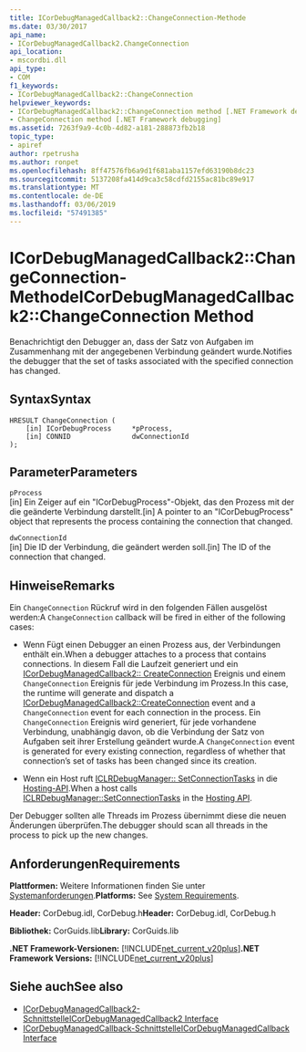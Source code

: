 ```yaml
---
title: ICorDebugManagedCallback2::ChangeConnection-Methode
ms.date: 03/30/2017
api_name:
- ICorDebugManagedCallback2.ChangeConnection
api_location:
- mscordbi.dll
api_type:
- COM
f1_keywords:
- ICorDebugManagedCallback2::ChangeConnection
helpviewer_keywords:
- ICorDebugManagedCallback2::ChangeConnection method [.NET Framework debugging]
- ChangeConnection method [.NET Framework debugging]
ms.assetid: 7263f9a9-4c0b-4d82-a181-288873fb2b18
topic_type:
- apiref
author: rpetrusha
ms.author: ronpet
ms.openlocfilehash: 8ff47576fb6a9d1f681aba1157efd63190b8dc23
ms.sourcegitcommit: 5137208fa414d9ca3c58cdfd2155ac81bc89e917
ms.translationtype: MT
ms.contentlocale: de-DE
ms.lasthandoff: 03/06/2019
ms.locfileid: "57491385"
---
```

# <a name="icordebugmanagedcallback2changeconnection-method"></a><span data-ttu-id="3069f-102">ICorDebugManagedCallback2::ChangeConnection-Methode</span><span class="sxs-lookup"><span data-stu-id="3069f-102">ICorDebugManagedCallback2::ChangeConnection Method</span></span>
<span data-ttu-id="3069f-103">Benachrichtigt den Debugger an, dass der Satz von Aufgaben im Zusammenhang mit der angegebenen Verbindung geändert wurde.</span><span class="sxs-lookup"><span data-stu-id="3069f-103">Notifies the debugger that the set of tasks associated with the specified connection has changed.</span></span>  
  
## <a name="syntax"></a><span data-ttu-id="3069f-104">Syntax</span><span class="sxs-lookup"><span data-stu-id="3069f-104">Syntax</span></span>  
  
```  
HRESULT ChangeConnection (  
    [in] ICorDebugProcess     *pProcess,  
    [in] CONNID               dwConnectionId  
);  
```  
  
## <a name="parameters"></a><span data-ttu-id="3069f-105">Parameter</span><span class="sxs-lookup"><span data-stu-id="3069f-105">Parameters</span></span>  
 `pProcess`  
 <span data-ttu-id="3069f-106">[in] Ein Zeiger auf ein "ICorDebugProcess"-Objekt, das den Prozess mit der die geänderte Verbindung darstellt.</span><span class="sxs-lookup"><span data-stu-id="3069f-106">[in] A pointer to an "ICorDebugProcess" object that represents the process containing the connection that changed.</span></span>  
  
 `dwConnectionId`  
 <span data-ttu-id="3069f-107">[in] Die ID der Verbindung, die geändert werden soll.</span><span class="sxs-lookup"><span data-stu-id="3069f-107">[in] The ID of the connection that changed.</span></span>  
  
## <a name="remarks"></a><span data-ttu-id="3069f-108">Hinweise</span><span class="sxs-lookup"><span data-stu-id="3069f-108">Remarks</span></span>  
 <span data-ttu-id="3069f-109">Ein `ChangeConnection` Rückruf wird in den folgenden Fällen ausgelöst werden:</span><span class="sxs-lookup"><span data-stu-id="3069f-109">A `ChangeConnection` callback will be fired in either of the following cases:</span></span>  
  
-   <span data-ttu-id="3069f-110">Wenn Fügt einen Debugger an einen Prozess aus, der Verbindungen enthält ein.</span><span class="sxs-lookup"><span data-stu-id="3069f-110">When a debugger attaches to a process that contains connections.</span></span> <span data-ttu-id="3069f-111">In diesem Fall die Laufzeit generiert und ein [ICorDebugManagedCallback2:: CreateConnection](../../../../docs/framework/unmanaged-api/debugging/icordebugmanagedcallback2-createconnection-method.md) Ereignis und einem `ChangeConnection` Ereignis für jede Verbindung im Prozess.</span><span class="sxs-lookup"><span data-stu-id="3069f-111">In this case, the runtime will generate and dispatch a [ICorDebugManagedCallback2::CreateConnection](../../../../docs/framework/unmanaged-api/debugging/icordebugmanagedcallback2-createconnection-method.md) event and a `ChangeConnection` event for each connection in the process.</span></span> <span data-ttu-id="3069f-112">Ein `ChangeConnection` Ereignis wird generiert, für jede vorhandene Verbindung, unabhängig davon, ob die Verbindung der Satz von Aufgaben seit ihrer Erstellung geändert wurde.</span><span class="sxs-lookup"><span data-stu-id="3069f-112">A `ChangeConnection` event is generated for every existing connection, regardless of whether that connection’s set of tasks has been changed since its creation.</span></span>  
  
-   <span data-ttu-id="3069f-113">Wenn ein Host ruft [ICLRDebugManager:: SetConnectionTasks](../../../../docs/framework/unmanaged-api/hosting/iclrdebugmanager-setconnectiontasks-method.md) in die [Hosting-API](../../../../docs/framework/unmanaged-api/hosting/index.md).</span><span class="sxs-lookup"><span data-stu-id="3069f-113">When a host calls [ICLRDebugManager::SetConnectionTasks](../../../../docs/framework/unmanaged-api/hosting/iclrdebugmanager-setconnectiontasks-method.md) in the [Hosting API](../../../../docs/framework/unmanaged-api/hosting/index.md).</span></span>  
  
 <span data-ttu-id="3069f-114">Der Debugger sollten alle Threads im Prozess übernimmt diese die neuen Änderungen überprüfen.</span><span class="sxs-lookup"><span data-stu-id="3069f-114">The debugger should scan all threads in the process to pick up the new changes.</span></span>  
  
## <a name="requirements"></a><span data-ttu-id="3069f-115">Anforderungen</span><span class="sxs-lookup"><span data-stu-id="3069f-115">Requirements</span></span>  
 <span data-ttu-id="3069f-116">**Plattformen:** Weitere Informationen finden Sie unter [Systemanforderungen](../../../../docs/framework/get-started/system-requirements.md).</span><span class="sxs-lookup"><span data-stu-id="3069f-116">**Platforms:** See [System Requirements](../../../../docs/framework/get-started/system-requirements.md).</span></span>  
  
 <span data-ttu-id="3069f-117">**Header:** CorDebug.idl, CorDebug.h</span><span class="sxs-lookup"><span data-stu-id="3069f-117">**Header:** CorDebug.idl, CorDebug.h</span></span>  
  
 <span data-ttu-id="3069f-118">**Bibliothek:** CorGuids.lib</span><span class="sxs-lookup"><span data-stu-id="3069f-118">**Library:** CorGuids.lib</span></span>  
  
 <span data-ttu-id="3069f-119">**.NET Framework-Versionen:** [!INCLUDE[net_current_v20plus](../../../../includes/net-current-v20plus-md.md)]</span><span class="sxs-lookup"><span data-stu-id="3069f-119">**.NET Framework Versions:** [!INCLUDE[net_current_v20plus](../../../../includes/net-current-v20plus-md.md)]</span></span>  
  
## <a name="see-also"></a><span data-ttu-id="3069f-120">Siehe auch</span><span class="sxs-lookup"><span data-stu-id="3069f-120">See also</span></span>
- [<span data-ttu-id="3069f-121">ICorDebugManagedCallback2-Schnittstelle</span><span class="sxs-lookup"><span data-stu-id="3069f-121">ICorDebugManagedCallback2 Interface</span></span>](../../../../docs/framework/unmanaged-api/debugging/icordebugmanagedcallback2-interface.md)
- [<span data-ttu-id="3069f-122">ICorDebugManagedCallback-Schnittstelle</span><span class="sxs-lookup"><span data-stu-id="3069f-122">ICorDebugManagedCallback Interface</span></span>](../../../../docs/framework/unmanaged-api/debugging/icordebugmanagedcallback-interface.md)
